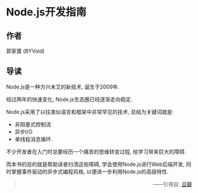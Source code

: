 # Node.js开发指南

## 作者

郭家寶 (BYVoid)

## 导读

Node.js是一种方兴未艾的新技术, 诞生于2009年.

经过两年的快速变化, Node.js生态圈已经逐渐走向稳定.

Node.js采用了以往类似语言和框架中非常罕见的技术, 总结为关键词就是:

- 非阻塞式控制流
- 异步I/O
- 单线程消息循环.

不少开发者在入门时总要经历一个痛苦的思维转变过程, 给学习带来巨大的障碍.

而本书的目的就是帮助读者扫清这些障碍, 学会使用Node.js进行Web后端开发, 同时掌握事件驱动的异步式编程风格, 以便进一步利用Node.js的高级特性.

> <p style="text-align: right;">——引用自: <a href="https://book.douban.com">豆瓣</a></p>